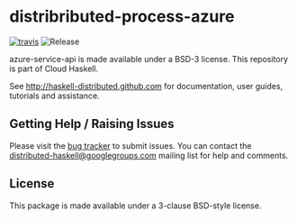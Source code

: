 # distribributed-process-azure
[![travis](https://secure.travis-ci.org/haskell-distributed/distributed-process-azure.png)](http://travis-ci.org/haskell-distributed/distributed-process-azure)
![Release](https://img.shields.io/hackage/v/distributed-process-azure.svg)

azure-service-api is made available under a BSD-3 license.
This repository is part of Cloud Haskell.

See http://haskell-distributed.github.com for documentation, user guides,
tutorials and assistance.

## Getting Help / Raising Issues

Please visit the [bug tracker](https://github.com/haskell-distributed/distributed-process-azure/issues) to submit issues. You can contact the distributed-haskell@googlegroups.com mailing list for help and comments.

## License

This package is made available under a 3-clause BSD-style license.
